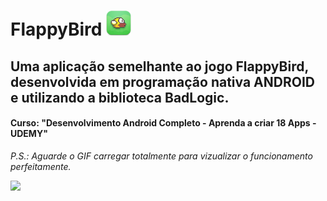 # FlappyBird <img src="./flappy.png" alt="logo" width="40" height="40"> 
## Uma aplicação semelhante ao jogo FlappyBird, desenvolvida em programação nativa ANDROID e utilizando a biblioteca BadLogic.
#### Curso: "Desenvolvimento Android Completo - Aprenda a criar 18 Apps - UDEMY"

*P.S.: Aguarde o GIF carregar totalmente para vizualizar o funcionamento perfeitamente.*

![](flappyBird.gif)

